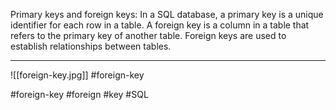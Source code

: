 

Primary keys and foreign keys: In a SQL database, a primary key is a unique identifier for each row in a table. A foreign key is a column in a table that refers to the primary key of another table. Foreign keys are used to establish relationships between tables.
***
![[foreign-key.jpg]]
#foreign-key






#foreign-key #foreign #key #SQL